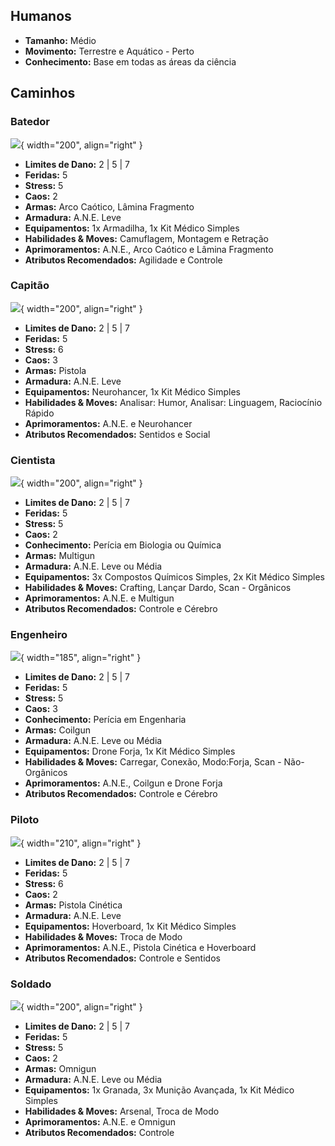 ## Humanos

- **Tamanho:** Médio
- **Movimento:** Terrestre e Aquático - Perto
- **Conhecimento:** Base em todas as áreas da ciência

## Caminhos

### Batedor

![](../../0_assets/galactic_force/images/scout.jpg){ width="200", align="right" }

- **Limites de Dano:** 2 | 5 | 7
- **Feridas:** 5
- **Stress:** 5
- **Caos:** 2
- **Armas:** Arco Caótico, Lâmina Fragmento
- **Armadura:** A.N.E. Leve
- **Equipamentos:** 1x Armadilha, 1x Kit Médico Simples
- **Habilidades & Moves:** Camuflagem, Montagem e Retração
- **Aprimoramentos:** A.N.E., Arco Caótico e Lâmina Fragmento
- **Atributos Recomendados:** Agilidade e Controle

### Capitão

![](../../0_assets/galactic_force/images/captain.jpg){ width="200", align="right" }

- **Limites de Dano:** 2 | 5 | 7
- **Feridas:** 5
- **Stress:** 6
- **Caos:** 3
- **Armas:** Pistola
- **Armadura:** A.N.E. Leve
- **Equipamentos:** Neurohancer, 1x Kit Médico Simples
- **Habilidades & Moves:** Analisar: Humor, Analisar: Linguagem, Raciocínio Rápido
- **Aprimoramentos:** A.N.E. e Neurohancer
- **Atributos Recomendados:** Sentidos e Social

### Cientista

![](../../0_assets/galactic_force/images/scientist.jpg){ width="200", align="right" }

- **Limites de Dano:** 2 | 5 | 7
- **Feridas:** 5
- **Stress:** 5
- **Caos:** 2
- **Conhecimento:** Perícia em Biologia ou Química
- **Armas:** Multigun
- **Armadura:** A.N.E. Leve ou Média
- **Equipamentos:** 3x Compostos Químicos Simples, 2x Kit Médico Simples
- **Habilidades & Moves:** Crafting, Lançar Dardo, Scan - Orgânicos
- **Aprimoramentos:** A.N.E. e Multigun
- **Atributos Recomendados:** Controle e Cérebro

### Engenheiro

![](../../0_assets/galactic_force/images/engineer.jpg){ width="185", align="right" }

- **Limites de Dano:** 2 | 5 | 7
- **Feridas:** 5
- **Stress:** 5
- **Caos:** 3
- **Conhecimento:** Perícia em Engenharia
- **Armas:** Coilgun
- **Armadura:** A.N.E. Leve ou Média
- **Equipamentos:** Drone Forja, 1x Kit Médico Simples
- **Habilidades & Moves:** Carregar, Conexão, Modo:Forja, Scan - Não-Orgânicos
- **Aprimoramentos:** A.N.E., Coilgun e Drone Forja
- **Atributos Recomendados:** Controle e Cérebro

### Piloto

![](../../0_assets/galactic_force/images/pilot.jpg){ width="210", align="right" }

- **Limites de Dano:** 2 | 5 | 7
- **Feridas:** 5
- **Stress:** 6
- **Caos:** 2
- **Armas:** Pistola Cinética
- **Armadura:** A.N.E. Leve
- **Equipamentos:** Hoverboard, 1x Kit Médico Simples
- **Habilidades & Moves:** Troca de Modo
- **Aprimoramentos:** A.N.E., Pistola Cinética e Hoverboard
- **Atributos Recomendados:** Controle e Sentidos

### Soldado

![](../../0_assets/galactic_force/images/soldier.jpg){ width="200", align="right" }

- **Limites de Dano:** 2 | 5 | 7
- **Feridas:** 5
- **Stress:** 5
- **Caos:** 2
- **Armas:** Omnigun
- **Armadura:** A.N.E. Leve ou Média
- **Equipamentos:** 1x Granada, 3x Munição Avançada, 1x Kit Médico Simples
- **Habilidades & Moves:** Arsenal, Troca de Modo  
- **Aprimoramentos:** A.N.E. e Omnigun
- **Atributos Recomendados:** Controle

